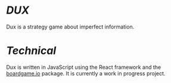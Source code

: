 # *DUX*

Dux is a strategy game about imperfect information.

# *Technical*

Dux is written in JavaScript using the React framework and the [boardgame.io](https://boardgame.io/) package. It is currently a work in progress project.

